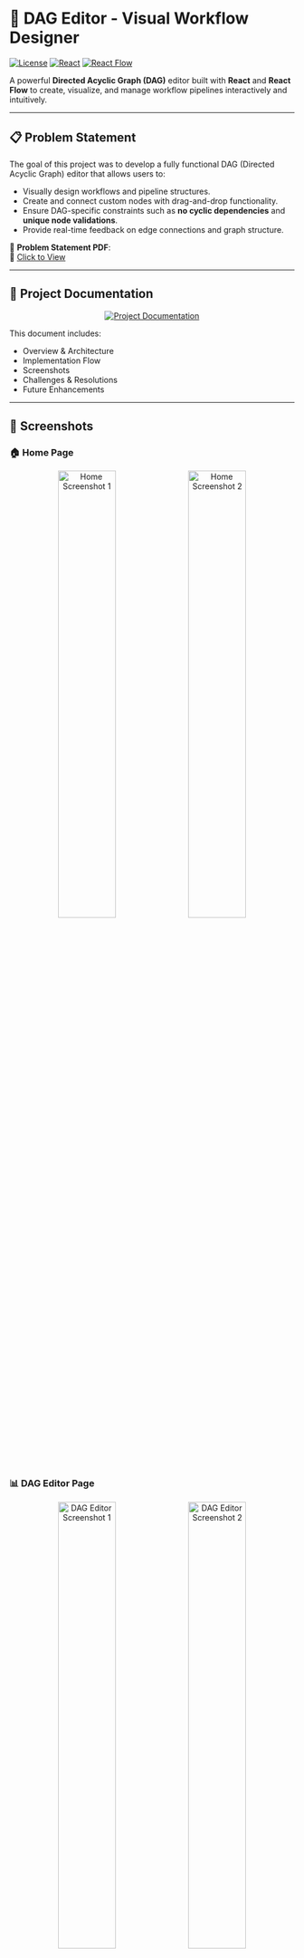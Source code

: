 # 🚀 DAG Editor - Visual Workflow Designer

[![License](https://img.shields.io/badge/license-MIT-blue.svg)](LICENSE)
[![React](https://img.shields.io/badge/react-%2320232a.svg?logo=react)](https://reactjs.org/)
[![React Flow](https://img.shields.io/badge/react%20flow-%2361DAFB.svg?logo=react)](https://reactflow.dev/)

A powerful **Directed Acyclic Graph (DAG)** editor built with **React** and **React Flow** to create, visualize, and manage workflow pipelines interactively and intuitively.

---

## 📋 Problem Statement

The goal of this project was to develop a fully functional DAG (Directed Acyclic Graph) editor that allows users to:
- Visually design workflows and pipeline structures.
- Create and connect custom nodes with drag-and-drop functionality.
- Ensure DAG-specific constraints such as **no cyclic dependencies** and **unique node validations**.
- Provide real-time feedback on edge connections and graph structure.

📄 **Problem Statement PDF**:  
🔗 [Click to View](https://drive.google.com/file/d/10mTmic435GnrSVxH-69gYt9JGHTvcR4w/view?usp=sharing)

---

## 📘 Project Documentation

<p align="center">
  <a href="https://drive.google.com/file/d/1npyo78XKQna3wDHdy45Xt-DSG7OxgkMm/view?usp=sharing" target="_blank">
    <img src="https://img.shields.io/badge/📄%20View%20Full%20Documentation-%230078D7.svg?style=for-the-badge&logo=google-drive&logoColor=white" alt="Project Documentation" />
  </a>
</p>

This document includes:
- Overview & Architecture
- Implementation Flow
- Screenshots
- Challenges & Resolutions
- Future Enhancements

---

## 📸 Screenshots

### 🏠 Home Page

<p align="center">
  <img src="https://drive.google.com/uc?id=1vp5Xh6_hlXapTAa77yvbB0LY7Z29kWJq" alt="Home Screenshot 1" width="45%" />
  <img src="https://drive.google.com/uc?id=1WwRWnzqV1mg0N6LNAprMqrIXS1jm_3Wy" alt="Home Screenshot 2" width="45%" />
</p>

### 📊 DAG Editor Page

<p align="center">
  <img src="https://drive.google.com/uc?id=1pB_y3INyDIzjeCQ7_EqXYW2BX1F8m0Jt" alt="DAG Editor Screenshot 1" width="45%" />
  <img src="https://drive.google.com/uc?id=10mTmic435GnrSVxH-69gYt9JGHTvcR4w" alt="DAG Editor Screenshot 2" width="45%" />
</p>

---

## 📹 Demo Video

<p align="center">
  <a href="https://drive.google.com/file/d/1MNcKcnVhhF22zehhphNC77n-9amr277P/view?usp=sharing" target="_blank">
    <img src="https://img.shields.io/badge/▶️%20Watch%20Demo%20Video-%23FF0000.svg?style=for-the-badge&logo=google-drive&logoColor=white" alt="Watch Demo Video"/>
  </a>
</p>

This video provides a complete walkthrough of:
- Node creation and deletion
- Connecting nodes with validation
- Undo/redo and auto-layout in action
- Exporting JSON structure

---

## 🌐 Live Deployment

You can try the live version here:

<p align="center">
  <a href="https://pipeline-editor-pujari-saibalajis-projects.vercel.app/" target="_blank">
    <img src="https://img.shields.io/badge/🚀%20Open%20Live%20App-%23000000.svg?style=for-the-badge&logo=vercel&logoColor=white" alt="Live Demo on Vercel"/>
  </a>
</p>

---

## 🚀 Features

### 🔧 Node Management
- Create nodes using a prompt modal.
- Enforce unique names to avoid graph confusion.
- Nodes can be of types: input, process, output.

### 🔁 Edge Handling & Graph Control
- Connect nodes via drag-and-drop.
- Edges are validated for DAG structure (no cycles).
- Undo/Redo support using keyboard shortcuts.
- Delete nodes/edges via key press.

### 🧭 Visualization Tools
- Auto-layout using Dagre.js for clarity.
- Zoom in/out and panning support.
- Real-time JSON export of node/edge structure.

---

## 🛠 Tech Stack

| Category        | Technologies                          |
|-----------------|---------------------------------------|
| **Frontend**    | React, React Flow                     |
| **Layout**      | Dagre.js                              |
| **State**       | React Context API, Reducers           |
| **Styling**     | CSS Modules, Responsive Design        |
| **Icons**       | React Icons                           |
| **Design**      | DALL·E for graphics                   |
| **Deployment**  | Vercel                                |

---

## 🧩 Architectural Decisions

- **React Flow** was chosen for high flexibility and visual edge/node management.
- **Custom Reducers + Context** for precise and scalable state control.
- Implemented **unique node validation** to eliminate naming conflict errors.
- Integrated **dagre.js** for improving graph layout aesthetics.

---

## 🐞 Challenges Faced

### 1. 🔄 Cycle Detection
One of the biggest challenges was ensuring the graph remained acyclic. This involved implementing logic to trace paths and block invalid edge creation that could form loops.

### 2. 🆔 Unique Node Names
Initially, repeated node names created edge mismatches. Introduced a validation mechanism to enforce uniqueness and maintain graph clarity.

### 3. 🔁 Undo/Redo with React Flow
Maintaining undo/redo functionality required synchronizing React Flow states with internal state reducers. Custom logic was written for time travel support.

### 4. 🎨 Responsive UI & Layout
Creating a layout that scales on all devices required extra tweaks in CSS and positioning via Flexbox and media queries.

---

## 📦 Installation & Setup

To run this project locally:

### 1. Clone the Repository
```bash
git clone https://github.com/PUJARI-SAIBALAJI/pipeline-editor.git
cd pipeline-editor
2.
